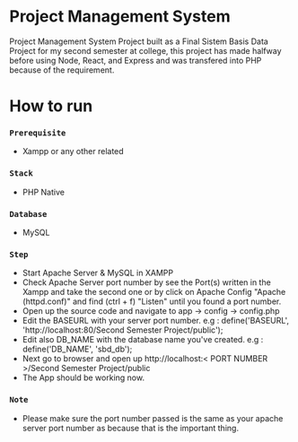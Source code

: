 # Project Management System
Project Management System Project built as a Final Sistem Basis Data Project for my second semester at college, this project has made halfway before using Node, React, and Express and was transfered into PHP because of the requirement.
# How to run
### `Prerequisite` 
- Xampp or any other related

### `Stack`
- PHP Native

### `Database`
- MySQL

### `Step`
- Start Apache Server & MySQL in XAMPP
- Check Apache Server port number by see the Port(s) written in the Xampp and take the second one or by click on Apache Config "Apache (httpd.conf)" and find (ctrl + f) "Listen" until you found a port number.
- Open up the source code and navigate to app -> config -> config.php
- Edit the BASEURL with your server port number. 
	e.g : define('BASEURL', 'http://localhost:80/Second Semester Project/public');
- Edit also DB_NAME with the database name you've created.
	e.g : define('DB_NAME', 'sbd_db');
- Next go to browser and open up http://localhost:< PORT NUMBER >/Second Semester Project/public
- The App should be working now.
### `Note`
- Please make sure the port number passed is the same as your apache server port number as because that is the important thing.

